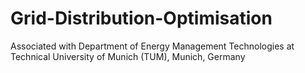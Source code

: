# Grid-Distribution-Optimisation
Associated with Department of Energy Management Technologies at Technical University of Munich (TUM), Munich, Germany
